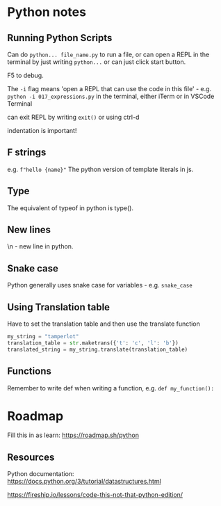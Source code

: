 # Python notes

## Running Python Scripts

Can do `python... file_name.py` to run a file, or can open a REPL in the terminal by just writing `python...`
or can just click start button.

F5 to debug.

The `-i` flag means 'open a REPL that can use the code in this file' - e.g. `python -i 017_expressions.py` in the terminal, either iTerm or in VSCode Terminal

can exit REPL by writing `exit()` or using ctrl-d

indentation is important!

## F strings

e.g. `f"hello {name}"`
The python version of template literals in js.

## Type

The equivalent of typeof in python is type().

## New lines

\n - new line in python.

## Snake case

Python generally uses snake case for variables - e.g. `snake_case`

## Using Translation table

Have to set the translation table and then use the translate function

```python
my_string = "tamperlot"
translation_table = str.maketrans({'t': 'c', 'l': 'b'})
translated_string = my_string.translate(translation_table)
```

## Functions

Remember to write def when writing a function, e.g. `def my_function():`

# Roadmap

Fill this in as learn: https://roadmap.sh/python

## Resources

Python documentation: https://docs.python.org/3/tutorial/datastructures.html

https://fireship.io/lessons/code-this-not-that-python-edition/
